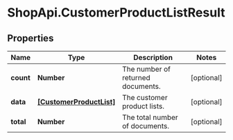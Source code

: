 # ShopApi.CustomerProductListResult

## Properties

Name | Type | Description | Notes
------------ | ------------- | ------------- | -------------
**count** | **Number** | The number of returned documents. | [optional] 
**data** | [**[CustomerProductList]**](CustomerProductList.md) | The customer product lists. | [optional] 
**total** | **Number** | The total number of documents. | [optional] 


